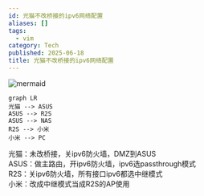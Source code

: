 ```yaml
---
id: 光猫不改桥接的ipv6网络配置
aliases: []
tags:
  - vim
category: Tech
published: 2025-06-18
title: 光猫不改桥接的ipv6网络配置
---
```


![mermaid](http://img.joeyzheng.tech/ob-1750239898551.png)

```mermaid
graph LR
光猫 --> ASUS
ASUS --> R2S
ASUS --> NAS
R2S --> 小米
小米 --> PC
```

光猫：未改桥接，关ipv6防火墙，DMZ到ASUS  
ASUS：做主路由，开ipv6防火墙，ipv6选passthrough模式  
R2S：关ipv6防火墙，所有接口ipv6都选中继模式  
小米：改成中继模式当成R2S的AP使用  

